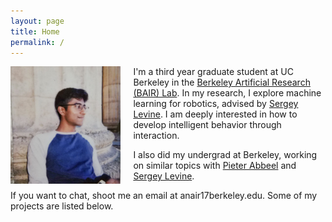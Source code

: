 ```yaml
---
layout: page
title: Home
permalink: /
---
```


<img src="assets/me.jpg" alt="Me" align="left" style="width: 35%; margin-right: 20px;"/>

I'm a third year graduate student at UC Berkeley in the <a href="http://bair.berkeley.edu/">Berkeley Artificial Research (BAIR) Lab</a>. In my research, I explore machine learning for robotics, advised by <a href="http://people.eecs.berkeley.edu/~svlevine/">Sergey Levine</a>. I am deeply interested in how to develop intelligent behavior through interaction.

I also did my undergrad at Berkeley, working on similar topics with <a href="http://people.eecs.berkeley.edu/~pabbeel/">Pieter Abbeel</a> and <a href="http://people.eecs.berkeley.edu/~svlevine/">Sergey Levine</a>.

If you want to chat, shoot me an email at anair17<span class="domain">berkeley.edu</span>. Some of my projects are listed below.
